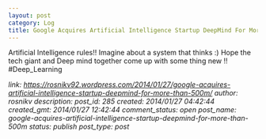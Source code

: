 ```yaml
---
layout: post
category: Log
title: Google Acquires Artificial Intelligence Startup DeepMind For More Than $500M
---
```



Artificial Intelligence rules!! Imagine about a system that thinks :) Hope the tech giant and Deep mind together come up with some thing new !! #Deep_Learning


*link: https://rosnikv92.wordpress.com/2014/01/27/google-acquires-artificial-intelligence-startup-deepmind-for-more-than-500m/
author: rosnikv
description: 
post_id: 285
created: 2014/01/27 04:42:44
created_gmt: 2014/01/27 12:42:44
comment_status: open
post_name: google-acquires-artificial-intelligence-startup-deepmind-for-more-than-500m
status: publish
post_type: post*

